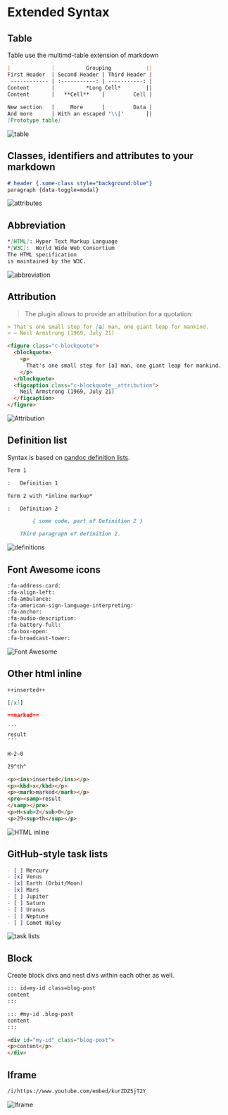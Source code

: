 # Extended Syntax

## Table

Table use the multimd-table extension of markdown
```markdown
|             |          Grouping           ||
First Header  | Second Header | Third Header |
 ------------ | :-----------: | -----------: |
Content       |          *Long Cell*        ||
Content       |   **Cell**    |         Cell |
                                              
New section   |     More      |         Data |
And more      | With an escaped '\\|'       ||
[Prototype table]
```

![table](../assets/images/table.png)

## Classes, identifiers and attributes to your markdown

```markdown
# header {.some-class style="background:blue"}
paragraph {data-toggle=modal}
```

![attributes](../assets/images/attributes.png)

## Abbreviation

```markdown
*[HTML]: Hyper Text Markup Language
*[W3C]:  World Wide Web Consortium
The HTML specification
is maintained by the W3C.
```


![abbreviation](../assets/images/abbreviation.png)

## Attribution

> The plugin allows to provide an attribution for a quotation: 

```markdown
> That's one small step for [a] man, one giant leap for mankind.  
> — Neil Armstrong (1969, July 21)
```

```html
<figure class="c-blockquote">
  <blockquote>
    <p>
      That's one small step for [a] man, one giant leap for mankind.  
    </p>
  </blockquote>
  <figcaption class="c-blockquote__attribution">
    Neil Armstrong (1969, July 21)
  </figcaption>
</figure>
```

![Attribution](../assets/images/attribution.png)

## Definition list

Syntax is based on [pandoc definition lists](https://pandoc.org/MANUAL.html#definition-lists).

```markdown
Term 1

:   Definition 1

Term 2 with *inline markup*

:   Definition 2

        { some code, part of Definition 2 }

    Third paragraph of definition 2.
```

![definitions](../assets/images/definitions.png)

## Font Awesome icons

```markdown
:fa-address-card:
:fa-align-left:
:fa-ambulance:
:fa-american-sign-language-interpreting:
:fa-anchor:
:fa-audio-description:
:fa-battery-full:
:fa-box-open:
:fa-broadcast-tower:
```


![Font Awesome](../assets/images/fontawesome.png)

## Other html inline

```markdown
++inserted++

[[x]]

==marked==

´´´
result
´´´

H~2~0

29^th^
```

```html
<p><ins>inserted</ins></p>
<p><kbd>x</kbd></p>
<p><mark>marked</mark></p>
<pre><samp>result
</samp></pre>
<p>H<sub>2</sub>0</p>
<p>29<sup>th</sup></p>
```


![HTML inline](../assets/images/html-inline.png)

## GitHub-style task lists


```markdown
- [ ] Mercury
- [x] Venus
- [x] Earth (Orbit/Moon)
- [x] Mars
- [ ] Jupiter
- [ ] Saturn
- [ ] Uranus
- [ ] Neptune
- [ ] Comet Haley
```

![task lists](../assets/images/tasklist.png)


## Block

Create block divs and nest divs within each other as well.

```markdown
::: id=my-id class=blog-post
content
:::

::: #my-id .blog-post
content
:::
```

```html
<div id="my-id" class="blog-post">
<p>content</p>
</div>
```


## Iframe

```markdown
/i/https://www.youtube.com/embed/kurZDZ5jT2Y
```

![Iframe](../assets/images/iframe.png)

